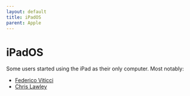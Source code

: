 ```yaml
---
layout: default
title: iPadOS
parent: Apple
---
```


# iPadOS

Some users started using the iPad as their only computer. Most notably:

- [Federico Viticci](https://www.macstories.net/ipad/#beyond-the-tablet)
- [Chris Lawley](https://www.youtube.com/@ChrisLawley)
